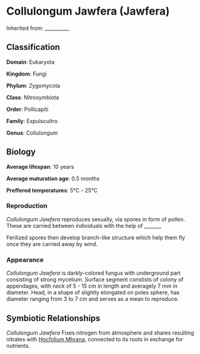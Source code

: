 # Collulongum Jawfera (Jawfera)
Inherited from: __________
## Classification
**Domain**: Eukaryota

**Kingdom**: Fungi

**Phylum**: Zygomycota

**Class**: Nitrosymbiota

**Order**: Pollicapiti

**Family**: Expulscultro

**Genus**: Collulongum

## Biology
**Average lifespan**: 10 years

**Average maturation age**: 0.5 months

**Preffered temperatures**: 5℃ - 25℃

### Reproduction
*Collulongum Jawfera* reproduces sexually, via spores in form of pollen. These are carried between individuals with the help of _______ 

Ferilized spores then develop branch-like structure which help them fly once they are carried away by wind.

### Appearance
*Collulongum Jawfera* is darkly-colored fungus with underground part consisting of strong mycelium. Surface segment constists of colony of appendages, with neck of
5 - 15 cm in length and averagely 7 mm in diameter. Head, in a shape of slightly elongated on poles sphere, has diameter ranging from 3 to 7 cm and  serves as a mean
to reproduce.

## Symbiotic Relationships
*Collulongum Jawfera* Fixes nitrogen from atmosphere and shares resulting nitrates with [Hocfolium Mhrana](https://github.com/CI09/Archives-of-Speculative-Biology/blob/branch_1/Archives/Asethia_1/Time_1/Hocfolium_Mhrana.md), connected to its roots in exchange for nutrients.
